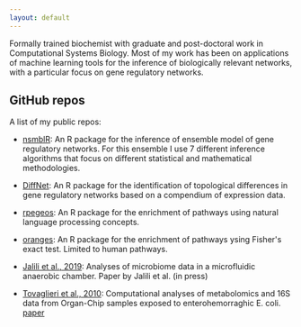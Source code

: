 ```yaml
---
layout: default
---
```


Formally trained biochemist with graduate and post-doctoral work in Computational Systems Biology. Most of my work has been on applications of machine learning tools for the inference of biologically relevant networks, with a particular focus on gene regulatory networks. 

## GitHub repos
A list of my public repos:

 - [nsmblR](http://www.github.com/diogocamacho/nsmblR): An R package for the inference of ensemble model of gene regulatory networks. For this ensemble I use 7 different inference algorithms that focus on different statistical and mathematical methodologies.

 - [DiffNet](http://www.github.com/diogocamacho/diffnet): An R package for the identification of topological differences in gene regulatory networks based on a compendium of expression data.  

 - [rpegeos](http://www.github.com/diogocamacho/rpegeos): An R package for the enrichment of pathways using natural language processing concepts.

 - [oranges](http://www.github.com/diogocamacho/oranges): An R package for the enrichment of pathways ysing Fisher's exact test. Limited to human pathways.

 - [Jalili et al., 2019](http://www.github.com/diogocamacho/jalili_microbiome): Analyses of microbiome data in a microfluidic anaerobic chamber. Paper by Jalili et al. (in press)

 - [Tovaglieri et al., 2010](http://www.github.com/diogocamacho/tovaglieri_metabolites): Computational analyses of metabolomics and 16S data from Organ-Chip samples exposed to enterohemorraghic E. coli. [paper](https://microbiomejournal.biomedcentral.com/articles/10.1186/s40168-019-0650-5)

